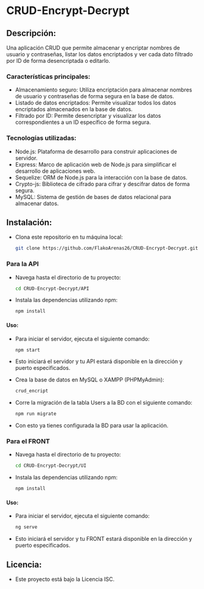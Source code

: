 # CRUD-Encrypt-Decrypt

## Descripción:

Una aplicación CRUD que permite almacenar y encriptar nombres de usuario y contraseñas, listar los datos encriptados y ver cada dato filtrado por ID de forma desencriptada o editarlo.

### Características principales:
- Almacenamiento seguro: Utiliza encriptación para almacenar nombres de usuario y contraseñas de forma segura en la base de datos.
- Listado de datos encriptados: Permite visualizar todos los datos encriptados almacenados en la base de datos.
- Filtrado por ID: Permite desencriptar y visualizar los datos correspondientes a un ID específico de forma segura.

### Tecnologías utilizadas:
- Node.js: Plataforma de desarrollo para construir aplicaciones de servidor.
- Express: Marco de aplicación web de Node.js para simplificar el desarrollo de aplicaciones web.
- Sequelize: ORM de Node.js para la interacción con la base de datos.
- Crypto-js: Biblioteca de cifrado para cifrar y descifrar datos de forma segura.
- MySQL: Sistema de gestión de bases de datos relacional para almacenar datos.


## Instalación:
- Clona este repositorio en tu máquina local:
    ```bash
    git clone https://github.com/FlakoArenas26/CRUD-Encrypt-Decrypt.git


### Para la API
- Navega hasta el directorio de tu proyecto:
    ```bash
    cd CRUD-Encrypt-Decrypt/API

- Instala las dependencias utilizando npm:
    ```bash
    npm install


#### Uso:
- Para iniciar el servidor, ejecuta el siguiente comando:
    ```bash
    npm start
- Esto iniciará el servidor y tu API estará disponible en la dirección y puerto especificados.
  
- Crea la base de datos en MySQL o XAMPP (PHPMyAdmin):
    ```bash
    crud_encript
- Corre la migración de la tabla Users a la BD con el siguiente comando:
    ```bash
    npm run migrate
- Con esto ya tienes configurada la BD para usar la aplicación.

### Para el FRONT
- Navega hasta el directorio de tu proyecto:
    ```bash
    cd CRUD-Encrypt-Decrypt/UI

- Instala las dependencias utilizando npm:
    ```bash
    npm install

#### Uso:
- Para iniciar el servidor, ejecuta el siguiente comando:
    ```bash
    ng serve
- Esto iniciará el servidor y tu FRONT estará disponible en la dirección y puerto especificados.

## Licencia:
- Este proyecto está bajo la Licencia ISC.
